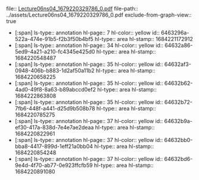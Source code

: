 file:: [Lecture06ns04_1679220329786_0.pdf](../assets/Lecture06ns04_1679220329786_0.pdf)
file-path:: ../assets/Lecture06ns04_1679220329786_0.pdf
exclude-from-graph-view:: true

- [:span]
  ls-type:: annotation
  hl-page:: 7
  hl-color:: yellow
  id:: 6463296a-522a-474e-91b5-f2b3f50b4bf5
  hl-type:: area
  hl-stamp:: 1684221172912
- [:span]
  ls-type:: annotation
  hl-page:: 34
  hl-color:: yellow
  id:: 64632a86-5ed9-4a21-a210-fc4345e425d0
  hl-type:: area
  hl-stamp:: 1684220548487
- [:span]
  ls-type:: annotation
  hl-page:: 35
  hl-color:: yellow
  id:: 64632af3-0948-406b-b883-1d2af50a11b2
  hl-type:: area
  hl-stamp:: 1684220658225
- [:span]
  ls-type:: annotation
  hl-page:: 35
  hl-color:: yellow
  id:: 64632b62-4ad0-49f8-8a63-b89abccd0ef2
  hl-type:: area
  hl-stamp:: 1684222863808
- [:span]
  ls-type:: annotation
  hl-page:: 35
  hl-color:: yellow
  id:: 64632b72-7fb6-448f-a441-d25d9b508b78
  hl-type:: area
  hl-stamp:: 1684220785275
- [:span]
  ls-type:: annotation
  hl-page:: 37
  hl-color:: yellow
  id:: 64632b9a-ef30-417a-838d-7e4e7ae2deaa
  hl-type:: area
  hl-stamp:: 1684220822961
- [:span]
  ls-type:: annotation
  hl-page:: 37
  hl-color:: yellow
  id:: 64632bb0-bba8-4417-899d-1eff21a0bb04
  hl-type:: area
  hl-stamp:: 1684220854248
- [:span]
  ls-type:: annotation
  hl-page:: 37
  hl-color:: yellow
  id:: 64632bd6-9e4d-4f70-ab77-0e923ffcfb59
  hl-type:: area
  hl-stamp:: 1684220891080